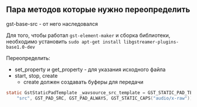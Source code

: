 ## Пара методов которые нужно переопределить

gst-base-src - от него наследовался

Для того, чтобы работал `gst-element-maker` и сборка библиотеки,
необходимо установить `sudo apt-get install libgstreamer-plugins-base1.0-dev`

Переопределить:

- set_property и get_property - для указания исходного файла
- start, stop, create
  - create должен создавать буферы для передачи

```c
static GstStaticPadTemplate _wavsource_src_template = GST_STATIC_PAD_TEMPLATE(
    "src", GST_PAD_SRC, GST_PAD_ALWAYS, GST_STATIC_CAPS("audio/x-raw"));
```
